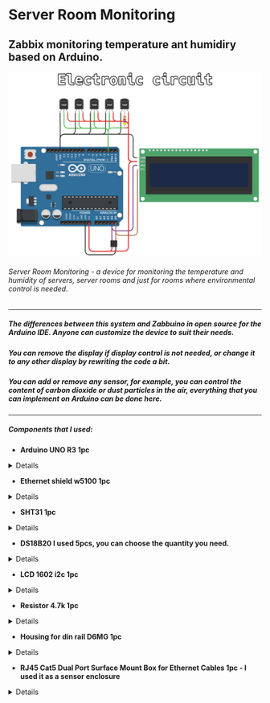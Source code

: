 # Server Room Monitoring
## Zabbix monitoring temperature ant humidiry based on Arduino.
![Shema](https://github.com/disasstor/Server-Room-Monitoring/blob/main/docs/shema.png?raw=true "Shema")
###### Server Room Monitoring - a device for monitoring the temperature and humidity of servers, server rooms and just for rooms where environmental control is needed.


------------

##### The differences between this system and Zabbuino in open source for the Arduino IDE. Anyone can customize the device to suit their needs. 
##### You can remove the display if display control is not needed, or change it to any other display by rewriting the code a bit. 
##### You can add or remove any sensor, for example, you can control the content of carbon dioxide or dust particles in the air, everything that you can implement on Arduino can be done here.

------------


##### Components that I used:
- **Arduino UNO R3 1pc**

<details>

![Arduino UNO R3](https://github.com/disasstor/Server-Room-Monitoring/blob/main/docs/img_arduino.png?raw=true "Arduino UNO R3")

</details>

- **Ethernet shield w5100 1pc**

<details>

![Ethernet shield w5100](https://github.com/disasstor/Server-Room-Monitoring/blob/main/docs/img_w5100.png?raw=true "Ethernet shield w5100")

</details>

- **SHT31 1pc**

<details>

![SHT31](https://github.com/disasstor/Server-Room-Monitoring/blob/main/docs/img_sht31.png?raw=true "SHT31")

</details>

- **DS18B20 I used 5pcs, you can choose the quantity you need.**

<details>

![DS18B20](https://github.com/disasstor/Server-Room-Monitoring/blob/main/docs/img_ds18b20.png?raw=true "DS18B20")

</details>

- **LCD 1602 i2c 1pc**

<details>

![LCD 1602 i2c](https://github.com/disasstor/Server-Room-Monitoring/blob/main/docs/img_1602i2c.png?raw=true "LCD 1602 i2c")

</details>

- **Resistor 4.7k 1pc**

<details>

![Resistor 4.7k](https://github.com/disasstor/Server-Room-Monitoring/blob/main/docs/img_resistor4_7k.png?raw=true "Resistor 4.7k")

</details>

- **Housing for din rail D6MG 1pc**

<details>

</details>

- **RJ45 Cat5 Dual Port Surface Mount Box for Ethernet Cables 1pc - I used it as a sensor enclosure**

<details>

</details>

